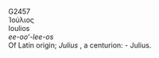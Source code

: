 <body>
  <p>G2457<br>  Ἰούλιος  <br> Ioulios  <br><i>ee-oo‘-lee-os </i><br>Of Latin origin; <i>Julius </i>, a centurion: - Julius.<br></p>
 </body>